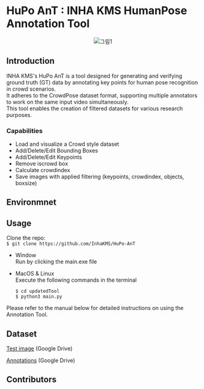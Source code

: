 # HuPo AnT : INHA KMS HumanPose Annotation Tool

<p align='center'>
    <img src="https://github.com/user-attachments/assets/ce6b2e64-529d-41b7-8d80-ff23170534ca" alt="그림1">
</p>



## Introduction
INHA KMS's HuPo AnT is a tool designed for generating and verifying ground truth (GT) data by annotating key points for human pose recognition in crowd scenarios. <br>
It adheres to the CrowdPose dataset format, supporting multiple annotators to work on the same input video simultaneously. <br>
This tool enables the creation of filtered datasets for various research purposes.


### Capabilities

- Load and visualize a Crowd style dataset
- Add/Delete/Edit Bounding Boxes
- Add/Delete/Edit Keypoints
- Remove iscrowd box
- Calculate crowdindex
- Save images with applied filtering (keypoints, crowdindex, objects, boxsize)


## Environmnet


## Usage
Clone the repo:  
```$ git clone https://github.com/InhaKMS/HuPo-AnT```

 - Window  
    Run by clicking the main.exe file
   
 - MacOS & Linux  
    Execute the following commands in the terminal
    ```
    $ cd updatedTool
    $ python3 main.py
    ```

Please refer to the manual below for detailed instructions on using the Annotation Tool.


## Dataset

[Test image](https://drive.google.com/file/d/1aDGcgTgcxS7itMkxBy4rjfeahAdm6fEn/view?usp=sharing) (Google Drive)

[Annotations](https://drive.google.com/drive/folders/1TP_8ypQGAc0ab8MIWglJBqplhscvccUY?usp=share_link) (Google Drive)



## Contributors

